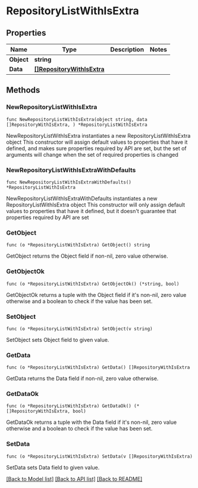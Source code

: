 # RepositoryListWithIsExtra

## Properties

Name | Type | Description | Notes
------------ | ------------- | ------------- | -------------
**Object** | **string** |  | 
**Data** | [**[]RepositoryWithIsExtra**](RepositoryWithIsExtra.md) |  | 

## Methods

### NewRepositoryListWithIsExtra

`func NewRepositoryListWithIsExtra(object string, data []RepositoryWithIsExtra, ) *RepositoryListWithIsExtra`

NewRepositoryListWithIsExtra instantiates a new RepositoryListWithIsExtra object
This constructor will assign default values to properties that have it defined,
and makes sure properties required by API are set, but the set of arguments
will change when the set of required properties is changed

### NewRepositoryListWithIsExtraWithDefaults

`func NewRepositoryListWithIsExtraWithDefaults() *RepositoryListWithIsExtra`

NewRepositoryListWithIsExtraWithDefaults instantiates a new RepositoryListWithIsExtra object
This constructor will only assign default values to properties that have it defined,
but it doesn't guarantee that properties required by API are set

### GetObject

`func (o *RepositoryListWithIsExtra) GetObject() string`

GetObject returns the Object field if non-nil, zero value otherwise.

### GetObjectOk

`func (o *RepositoryListWithIsExtra) GetObjectOk() (*string, bool)`

GetObjectOk returns a tuple with the Object field if it's non-nil, zero value otherwise
and a boolean to check if the value has been set.

### SetObject

`func (o *RepositoryListWithIsExtra) SetObject(v string)`

SetObject sets Object field to given value.


### GetData

`func (o *RepositoryListWithIsExtra) GetData() []RepositoryWithIsExtra`

GetData returns the Data field if non-nil, zero value otherwise.

### GetDataOk

`func (o *RepositoryListWithIsExtra) GetDataOk() (*[]RepositoryWithIsExtra, bool)`

GetDataOk returns a tuple with the Data field if it's non-nil, zero value otherwise
and a boolean to check if the value has been set.

### SetData

`func (o *RepositoryListWithIsExtra) SetData(v []RepositoryWithIsExtra)`

SetData sets Data field to given value.



[[Back to Model list]](../README.md#documentation-for-models) [[Back to API list]](../README.md#documentation-for-api-endpoints) [[Back to README]](../README.md)


